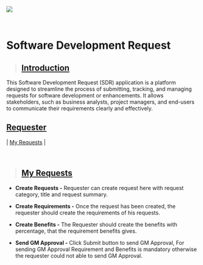 ![](https://portal.mawarid.com.sa/System/assets/images/mawarid-logo-2.png)

<br>

# **Software Development Request**

> ## **[Introduction](#software-development-request)**

This Software Development Request (SDR) application is a platform designed to streamline the process of submitting, tracking, and managing requests for software development or enhancements. It allows stakeholders, such as business analysts, project managers, and end-users to communicate their requirements clearly and effectively.

## **[Requester](#software-development-request)**

| [My Requests](#my-requests) |

<br>

> ## **[My Requests](#requester)**

- **Create Requests -** Requester can create request here with request category, title and request summary.

- **Create Requirements -** Once the request has been created, the requester should create the requirements of his requests.

- **Create Benefits -** The Requester should create the benefits with percentage, that the requirement benefits gives.

- **Send GM Approval -** Click Submit button to send GM Approval, For sending GM Approval Requirement and Benefits is mandatory otherwise the requester could not able to send GM Approval.